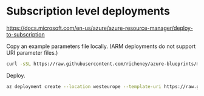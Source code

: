# Subscription level deployments

<https://docs.microsoft.com/en-us/azure/azure-resource-manager/deploy-to-subscription>

Copy an example parameters file locally.  (ARM deployments do not support URI parameter files.)

```bash
curl -sSL https://raw.githubusercontent.com/richeney/azure-blueprints/master/deployments/example.parameters.json -o example.parameters.json
```

Deploy.

```bash
az deployment create --location westeurope --template-uri https://raw.githubusercontent.com/richeney/azure-blueprints/master/deployments/example.json --parameters example.parameters.json --verbose
```